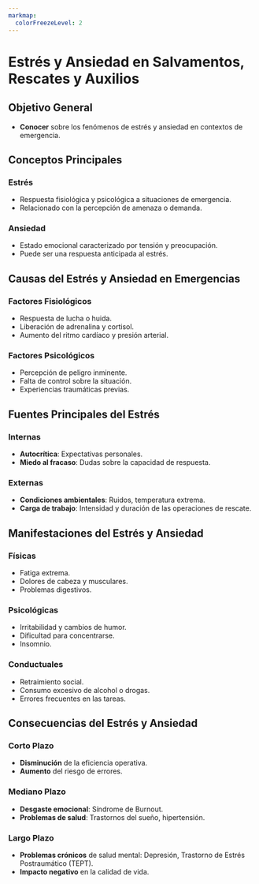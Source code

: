 ```yaml
---
markmap:
  colorFreezeLevel: 2
---
```


# Estrés y Ansiedad en Salvamentos, Rescates y Auxilios

## Objetivo General
- **Conocer** sobre los fenómenos de estrés y ansiedad en contextos de emergencia.

## Conceptos Principales
### Estrés
- Respuesta fisiológica y psicológica a situaciones de emergencia.
- Relacionado con la percepción de amenaza o demanda.

### Ansiedad
- Estado emocional caracterizado por tensión y preocupación.
- Puede ser una respuesta anticipada al estrés.

## Causas del Estrés y Ansiedad en Emergencias
### Factores Fisiológicos
- Respuesta de lucha o huida.
- Liberación de adrenalina y cortisol.
- Aumento del ritmo cardíaco y presión arterial.

### Factores Psicológicos
- Percepción de peligro inminente.
- Falta de control sobre la situación.
- Experiencias traumáticas previas.

## Fuentes Principales del Estrés
### Internas
- **Autocrítica**: Expectativas personales.
- **Miedo al fracaso**: Dudas sobre la capacidad de respuesta.

### Externas
- **Condiciones ambientales**: Ruidos, temperatura extrema.
- **Carga de trabajo**: Intensidad y duración de las operaciones de rescate.

## Manifestaciones del Estrés y Ansiedad
### Físicas
- Fatiga extrema.
- Dolores de cabeza y musculares.
- Problemas digestivos.

### Psicológicas
- Irritabilidad y cambios de humor.
- Dificultad para concentrarse.
- Insomnio.

### Conductuales
- Retraimiento social.
- Consumo excesivo de alcohol o drogas.
- Errores frecuentes en las tareas.

## Consecuencias del Estrés y Ansiedad
### Corto Plazo
- **Disminución** de la eficiencia operativa.
- **Aumento** del riesgo de errores.

### Mediano Plazo
- **Desgaste emocional**: Síndrome de Burnout.
- **Problemas de salud**: Trastornos del sueño, hipertensión.

### Largo Plazo
- **Problemas crónicos** de salud mental: Depresión, Trastorno de Estrés Postraumático (TEPT).
- **Impacto negativo** en la calidad de vida.
